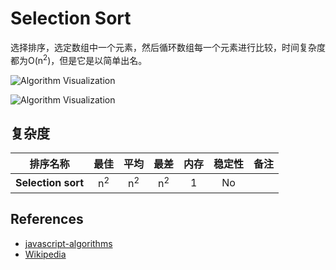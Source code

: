 # Selection Sort

选择排序，选定数组中一个元素，然后循环数组每一个元素进行比较，时间复杂度都为O(n<sup>2</sup>)，但是它是以简单出名。

![Algorithm Visualization](https://upload.wikimedia.org/wikipedia/commons/b/b0/Selection_sort_animation.gif)

![Algorithm Visualization](https://upload.wikimedia.org/wikipedia/commons/9/94/Selection-Sort-Animation.gif)

## 复杂度

| 排序名称               | 最佳             | 平均                 | 最差                | 内存       | 稳定性     | 备注      |
| --------------------- | :-------------: | :-----------------: | :-----------------: | :-------: | :-------: | :-------- |
| **Selection sort**    | n<sup>2</sup>   | n<sup>2</sup>       | n<sup>2</sup>       | 1         | No        |           |

## References

- [javascript-algorithms](https://github.com/trekhleb/javascript-algorithms/blob/master/src/algorithms/sorting/selection-sort/README.md)
- [Wikipedia](https://en.wikipedia.org/wiki/Selection_sort)
